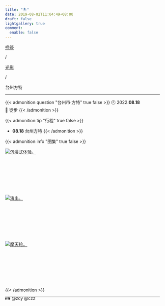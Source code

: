 ```yaml
---
title: "🏝️"
date: 2019-08-02T11:04:49+08:00
draft: false
lightgallery: true
comment:
  enable: false
---
```


<div class="nav-tab">
  <a href="../../../cages"><p class="not">拾迹</p></a><p class="not">/</p>
  <a href="../"><p class="not">光影</p></a>
  <p class="now">/</p><p class="now">台州方特</p>
</div>

---

{{< admonition question "台州市·方特" true false >}}
🕙 2022.**08.18**<br>
📝 徒步
{{< /admonition >}}

{{< admonition tip "行程" true false >}}
- **08.18** 台州方特
{{< /admonition >}}

{{< admonition info "图集" true false >}}
<div class="group-picture">
  <div class="group-picture-cover">
    <a class="lightgallery" href="https://pic.imgdb.cn/item/655338b2c458853aefd5595c.jpg" title="沉浸式体验。" data-thumbnail="https://pic.imgdb.cn/item/655338b2c458853aefd5595c.jpg">
    <img loading="lazy" src="https://pic.imgdb.cn/item/655338b2c458853aefd5595c.jpg" sizes="auto" alt="沉浸式体验。"></a>
  </div>
  <div class="group-picture-cover">
    <a class="lightgallery" href="https://pic.imgdb.cn/item/655338b2c458853aefd5598e.jpg" title="演出。" data-thumbnail="https://pic.imgdb.cn/item/655338b2c458853aefd5598e.jpg">
    <img loading="lazy" src="https://pic.imgdb.cn/item/655338b2c458853aefd5598e.jpg" sizes="auto" alt="演出。"></a>
  </div>
</div>
<div class="group-picture">
  <div class="group1-picture-cover">
    <a class="lightgallery" href="https://pic.imgdb.cn/item/655338c2c458853aefd57f55.jpg" title="摩天轮。" data-thumbnail="https://pic.imgdb.cn/item/655338c2c458853aefd57f55.jpg">
    <img loading="lazy" src="https://pic.imgdb.cn/item/655338c2c458853aefd57f55.jpg" sizes="auto" alt="摩天轮。"></a>
  </div>
</div>
{{< /admonition >}}

---

<p class="img-desc" style="text-align: left; margin-top: -20px;">👪 @zcy @czz</p>
